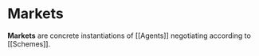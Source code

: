 # Markets

**Markets** are concrete instantiations of [[Agents]] negotiating according to [[Schemes]].